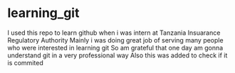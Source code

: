 # learning_git
I used this repo to learn github when i was intern at Tanzania Insuarance Regulatory Authority
Mainly i was doing great job of serving many people who were interested in learning git
So am grateful that one day am gonna understand git in a very professional way
Also this was added to check if it is commited
